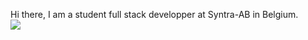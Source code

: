 Hi there, 
I am a student full stack developper at Syntra-AB in Belgium. </br>
<img src="https://www.codewars.com/users/SanderFabry/badges/small" />

<!--
**Foebry/Foebry** is a ✨ _special_ ✨ repository because its `README.md` (this file) appears on your GitHub profile.

Here are some ideas to get you started:

- 🔭 I’m currently working on ...
- 🌱 I’m currently learning ...
- 👯 I’m looking to collaborate on ...
- 🤔 I’m looking for help with ...
- 💬 Ask me about ...
- 📫 How to reach me: ...
- 😄 Pronouns: ...
- ⚡ Fun fact: ...
-->
